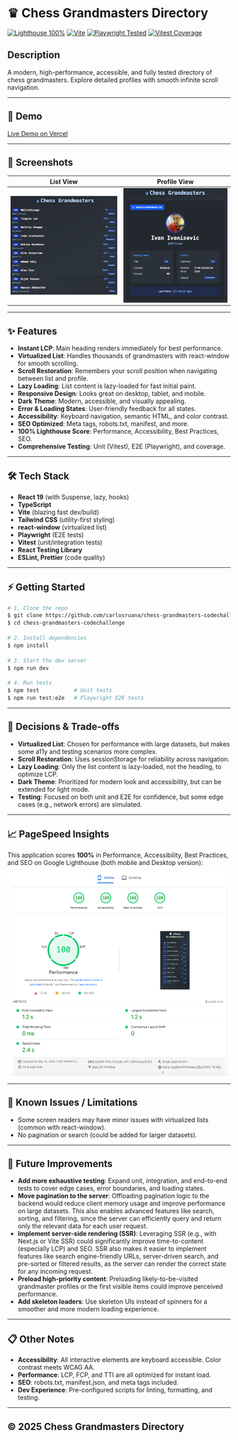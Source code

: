 # ♛ Chess Grandmasters Directory

[![Lighthouse 100%](https://img.shields.io/badge/Lighthouse-100%25-brightgreen?logo=lighthouse)](https://chess-grandmasters-codechallenge.vercel.app/)
[![Vite](https://img.shields.io/badge/Vite-React-blueviolet?logo=vite)](https://vitejs.dev/)
[![Playwright Tested](https://img.shields.io/badge/E2E-Playwright-green?logo=playwright)](https://playwright.dev/)
[![Vitest Coverage](https://img.shields.io/badge/Unit%20Tests-Vitest-blue?logo=vitest)](https://vitest.dev/)

## Description

A modern, high-performance, accessible, and fully tested directory of chess grandmasters. Explore detailed profiles with smooth infinite scroll navigation.

---

## 🚀 Demo

[Live Demo on Vercel](https://chess-grandmasters-codechallenge.vercel.app/)

---

## 📸 Screenshots

| List View                                     | Profile View                                        |
| --------------------------------------------- | --------------------------------------------------- |
| ![List Screenshot](docs/screenshots/list.png) | ![Profile Screenshot](docs/screenshots/profile.png) |

---

## ✨ Features

- **Instant LCP**: Main heading renders immediately for best performance.
- **Virtualized List**: Handles thousands of grandmasters with react-window for smooth scrolling.
- **Scroll Restoration**: Remembers your scroll position when navigating between list and profile.
- **Lazy Loading**: List content is lazy-loaded for fast initial paint.
- **Responsive Design**: Looks great on desktop, tablet, and mobile.
- **Dark Theme**: Modern, accessible, and visually appealing.
- **Error & Loading States**: User-friendly feedback for all states.
- **Accessibility**: Keyboard navigation, semantic HTML, and color contrast.
- **SEO Optimized**: Meta tags, robots.txt, manifest, and more.
- **100% Lighthouse Score**: Performance, Accessibility, Best Practices, SEO.
- **Comprehensive Testing**: Unit (Vitest), E2E (Playwright), and coverage.

---

## 🛠 Tech Stack

- **React 19** (with Suspense, lazy, hooks)
- **TypeScript**
- **Vite** (blazing fast dev/build)
- **Tailwind CSS** (utility-first styling)
- **react-window** (virtualized list)
- **Playwright** (E2E tests)
- **Vitest** (unit/integration tests)
- **React Testing Library**
- **ESLint, Prettier** (code quality)

---

## ⚡ Getting Started

```bash
# 1. Clone the repo
$ git clone https://github.com/carlosruana/chess-grandmasters-codechallenge.git
$ cd chess-grandmasters-codechallenge

# 2. Install dependencies
$ npm install

# 3. Start the dev server
$ npm run dev

# 4. Run tests
$ npm test           # Unit tests
$ npm run test:e2e   # Playwright E2E tests
```

---

## 🧠 Decisions & Trade-offs

- **Virtualized List**: Chosen for performance with large datasets, but makes some a11y and testing scenarios more complex.
- **Scroll Restoration**: Uses sessionStorage for reliability across navigation.
- **Lazy Loading**: Only the list content is lazy-loaded, not the heading, to optimize LCP.
- **Dark Theme**: Prioritized for modern look and accessibility, but can be extended for light mode.
- **Testing**: Focused on both unit and E2E for confidence, but some edge cases (e.g., network errors) are simulated.

---

## 📈 PageSpeed Insights

This application scores **100%** in Performance, Accessibility, Best Practices, and SEO on Google Lighthouse (both mobile and Desktop version):

![Lighthouse 100%](docs/screenshots/lighthouse.png)

---

## 🐞 Known Issues / Limitations

- Some screen readers may have minor issues with virtualized lists (common with react-window).
- No pagination or search (could be added for larger datasets).

---

## 🔮 Future Improvements

- **Add more exhaustive testing**: Expand unit, integration, and end-to-end tests to cover edge cases, error boundaries, and loading states.
- **Move pagination to the server**: Offloading pagination logic to the backend would reduce client memory usage and improve performance on large datasets. This also enables advanced features like search, sorting, and filtering, since the server can efficiently query and return only the relevant data for each user request.
- **Implement server-side rendering (SSR)**: Leveraging SSR (e.g., with Next.js or Vite SSR) could significantly improve time-to-content (especially LCP) and SEO. SSR also makes it easier to implement features like search engine-friendly URLs, server-driven search, and pre-sorted or filtered results, as the server can render the correct state for any incoming request.
- **Preload high-priority content**: Preloading likely-to-be-visited grandmaster profiles or the first visible items could improve perceived performance.
- **Add skeleton loaders**: Use skeleton UIs instead of spinners for a smoother and more modern loading experience.

---

## 📋 Other Notes

- **Accessibility**: All interactive elements are keyboard accessible. Color contrast meets WCAG AA.
- **Performance**: LCP, FCP, and TTI are all optimized for instant load.
- **SEO**: robots.txt, manifest.json, and meta tags included.
- **Dev Experience**: Pre-configured scripts for linting, formatting, and testing.

---

## © 2025 Chess Grandmasters Directory
